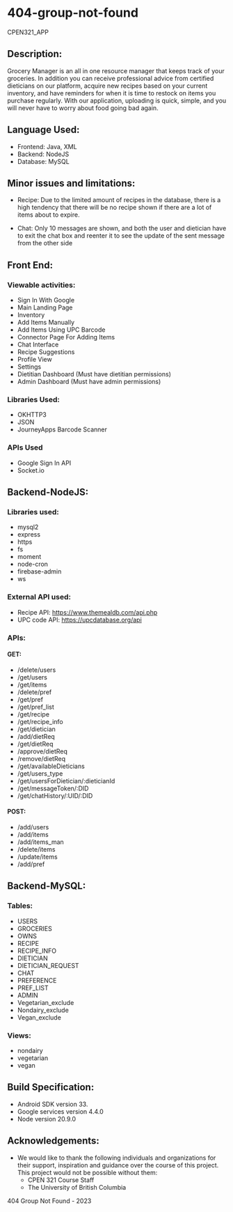 # 404-group-not-found
CPEN321_APP

## Description: 
Grocery Manager is an all in one resource manager that keeps track of your groceries. In addition you can receive professional advice from certified dieticians on our platform, acquire new recipes based on your current inventory, and have reminders for when it is time to restock on items you purchase regularly. With our application, uploading is quick, simple, and you will never have to worry about food going bad again.

## Language Used:
- Frontend: Java, XML
- Backend: NodeJS
- Database: MySQL

## Minor issues and limitations:
- Recipe: Due to the limited amount of recipes in the database, there is a high tendency that there will be no recipe shown if there are a lot of items about to expire.

- Chat: Only 10 messages are shown, and both the user and dietician have to exit the chat box and reenter it to see the update of the sent message from the other side

## Front End:
### Viewable activities:
- Sign In With Google
- Main Landing Page
- Inventory
- Add Items Manually
- Add Items Using UPC Barcode
- Connector Page For Adding Items
- Chat Interface
- Recipe Suggestions
- Profile View
- Settings
- Dietitian Dashboard (Must have dietitian permissions)
- Admin Dashboard (Must have admin permissions)
### Libraries Used:
- OKHTTP3
- JSON
- JourneyApps Barcode Scanner
### APIs Used
- Google Sign In API
- Socket.io

## Backend-NodeJS: 

### Libraries used:
- mysql2
- express
- https
- fs
- moment
- node-cron
- firebase-admin
- ws

### External API used:
- Recipe API:  https://www.themealdb.com/api.php
- UPC code API:  https://upcdatabase.org/api

### APIs: 
#### GET: 
- /delete/users
- /get/users
- /get/items
- /delete/pref
- /get/pref
- /get/pref_list
- /get/recipe
- /get/recipe_info
- /get/dietician
- /add/dietReq
- /get/dietReq
- /approve/dietReq
- /remove/dietReq
- /get/availableDieticians
- /get/users_type
- /get/usersForDietician/:dieticianId
- /get/messageToken/:DID
- /get/chatHistory/:UID/:DID

#### POST:
- /add/users
- /add/items
- /add/items_man
- /delete/items
- /update/items
- /add/pref

## Backend-MySQL:

### Tables:
- USERS
- GROCERIES
- OWNS
- RECIPE
- RECIPE_INFO
- DIETICIAN
- DIETICIAN_REQUEST
- CHAT
- PREFERENCE
- PREF_LIST
- ADMIN
- Vegetarian_exclude
- Nondairy_exclude
- Vegan_exclude

### Views:
- nondairy
- vegetarian
- vegan


## Build Specification:
- Android SDK version 33.
- Google services version 4.4.0
- Node version 20.9.0

## Acknowledgements:
- We would like to thank the following individuals and organizations for their support, inspiration and guidance over the course of this project. This project would not be possible without them:
    - CPEN 321 Course Staff
    - The University of British Columbia


404 Group Not Found - 2023
